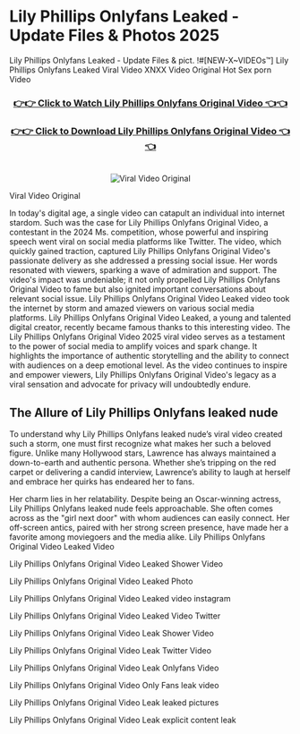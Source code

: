 # Lily Phillips Onlyfans Leaked - Update Files & Photos 2025

Lily Phillips Onlyfans Leaked - Update Files & pict. !#[NEW-X~VIDEOs™] Lily Phillips Onlyfans Leaked Viral Video XNXX Video Original Hot Sex porn Video
<br>
<div align="center">
<h3><a href="https://links2leaks.com?utm_source=lilyphillips&utm_medium=gitlong" rel="nofollow">👉👉 Click to Watch Lily Phillips Onlyfans Original Video 👈👈</a></h3>
<h3><a href="https://links2leaks.com?utm_source=lilyphillips&utm_medium=gitlong" rel="nofollow">👉👉 Click to Download Lily Phillips Onlyfans Original Video 👈👈</a></h3>
<br>
<a href="https://links2leaks.com?utm_source=lilyphillips&utm_medium=gitlong" rel="nofollow"><img src="https://i.ibb.co/Gkj2r4b/banner.png" alt="Viral Video Original" style="max-width: 100%; display: inline-block;" data-target="animated-image.originalImage"></a>
</div>

Viral Video Original

In today's digital age, a single video can catapult an individual into internet stardom. Such was the case for Lily Phillips Onlyfans Original Video, a contestant in the 2024 Ms. competition, whose powerful and inspiring speech went viral on social media platforms like Twitter.
The video, which quickly gained traction, captured Lily Phillips Onlyfans Original Video's passionate delivery as she addressed a pressing social issue. Her words resonated with viewers, sparking a wave of admiration and support. The video's impact was undeniable; it not only propelled Lily Phillips Onlyfans Original Video to fame but also ignited important conversations about relevant social issue.
Lily Phillips Onlyfans Original Video Leaked video took the internet by storm and amazed viewers on various social media platforms. Lily Phillips Onlyfans Original Video Leaked, a young and talented digital creator, recently became famous thanks to this interesting video.
The Lily Phillips Onlyfans Original Video 2025 viral video serves as a testament to the power of social media to amplify voices and spark change. It highlights the importance of authentic storytelling and the ability to connect with audiences on a deep emotional level. As the video continues to inspire and empower viewers, Lily Phillips Onlyfans Original Video's legacy as a viral sensation and advocate for privacy will undoubtedly endure.

<h2>The Allure of Lily Phillips Onlyfans leaked nude</h2>


To understand why Lily Phillips Onlyfans leaked nude’s viral video created such a storm, one must first recognize what makes her such a beloved figure. Unlike many Hollywood stars, Lawrence has always maintained a down-to-earth and authentic persona. Whether she’s tripping on the red carpet or delivering a candid interview, Lawrence’s ability to laugh at herself and embrace her quirks has endeared her to fans.

Her charm lies in her relatability. Despite being an Oscar-winning actress, Lily Phillips Onlyfans leaked nude feels approachable. She often comes across as the "girl next door" with whom audiences can easily connect. Her off-screen antics, paired with her strong screen presence, have made her a favorite among moviegoers and the media alike.
Lily Phillips Onlyfans Original Video Leaked Video

Lily Phillips Onlyfans Original Video Leaked Shower Video

Lily Phillips Onlyfans Original Video Leaked Photo

Lily Phillips Onlyfans Original Video Leaked video instagram

Lily Phillips Onlyfans Original Video Leaked Video Twitter

Lily Phillips Onlyfans Original Video Leak Shower Video

Lily Phillips Onlyfans Original Video Leak Twitter Video

Lily Phillips Onlyfans Original Video Leak Onlyfans Video

Lily Phillips Onlyfans Original Video Only Fans leak video

Lily Phillips Onlyfans Original Video Leak leaked pictures

Lily Phillips Onlyfans Original Video Leak explicit content leak